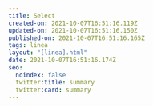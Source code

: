 ```yaml
---
title: Select
created-on: 2021-10-07T16:51:16.119Z
updated-on: 2021-10-07T16:51:16.150Z
published-on: 2021-10-07T16:51:16.165Z
tags: linea
layout: "[linea].html"
date: 2021-10-07T16:51:16.174Z
seo:
  noindex: false
  twitter:title: summary
  twitter:card: summary
---
```

